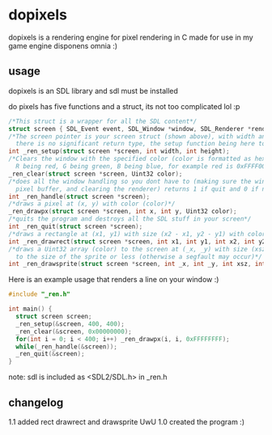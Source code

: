 # dopixels
dopixels is a rendering engine for pixel rendering in C made for use in my game engine disponens omnia :)

## usage
dopixels is an SDL library and sdl must be installed

do pixels has five functions and a struct, its not too complicated lol :p
```C
/*This struct is a wrapper for all the SDL content*/
struct screen { SDL_Event event, SDL_Window *window, SDL_Renderer *renderer, SDL_Texture *texture, Uint32 *pixels, int size[2] };
/*The screen pointer is your screen struct (shown above), with width and height being your windows width height
  there is no significant return type, the setup function being here to initialize your screen*/
int _ren_setup(struct screen *screen, int width, int height);
/*Clears the window with the specified color (color is formatted as hexadecimal: 0xAARRGGBB, A being alpha
  R being red, G being green, B being blue, for example red is 0xFFFF0000)*/
_ren_clear(struct screen *screen, Uint32 color);
/*does all the window handling so you dont have to (making sure the window closes, rendering the
  pixel buffer, and clearing the renderer) returns 1 if quit and 0 if not quit*/
int _ren_handle(struct screen *screen);
/*draws a pixel at (x, y) with color (color)*/
_ren_drawpx(struct screen *screen, int x, int y, Uint32 color);
/*quits the program and destroys all the SDL stuff in your screen*/
int _ren_quit(struct screen *screen);
/*draws a rectangle at (x1, y1) with size (x2 - x1, y2 - y1) with color (color)*/
int _ren_drawrect(struct screen *screen, int x1, int y1, int x2, int y2, Uint32 color);
/*draws a Uint32 array (color) to the screen at (_x, _y) with size (xsz, ysz) which should be set
  to the size of the sprite or less (otherwise a segfault may occur)*/
int _ren_drawsprite(struct screen *screen, int _x, int _y, int xsz, int ysz, Uint32 *color);
```
Here is an example usage that renders a line on your window :)
```C
#include "_ren.h"

int main() {
  struct screen screen;
  _ren_setup(&screen, 400, 400);
  _ren_clear(&screen, 0x00000000);
  for(int i = 0; i < 400; i++) _ren_drawpx(i, i, 0xFFFFFFFF);
  while(_ren_handle(&screen));
  _ren_quit(&screen);
}
```

note: sdl is included as <SDL2/SDL.h> in _ren.h

## changelog

1.1 added rect drawrect and drawsprite UwU
1.0 created the program :)
